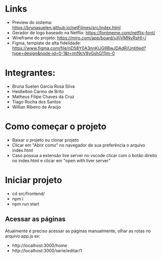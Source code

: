 

# Links
- Preview do sistema: https://brunasuelen.github.io/netFilmes/src/index.html
- Gerador de logo baseado na Netflix:  https://fontmeme.com/netflix-font/
- Wireframe do projeto: https://miro.com/app/board/uXjVMNvRsHI=/
- Figma, template de alta fidelidade: https://www.figma.com/file/nD58Y0A3nnKiJG9BwJDAdR/Untitled?type=design&node-id=0-1&t=imf9cV8yGshG11jm-0


# Integrantes:
- Bruna Suelen Garcia Rosa Silva
- Heidielton Carmo de Brito
- Matheus Filipe Chaves da Cruz
- Tiago Rocha dos Santos
- Willian Ribeiro de Araújo

# Como começar o projeto

- Baixar o projeto ou clonar projeto
- Clicar em "Abrir como" no navegador de sua preferência o arquivo index.html
- Caso possua a extensão live server no vscode  clicar com o botão direito no index.html e clicar em "open with liver server"

# Iniciar projeto 
- cd src/frontend/ 
- npm i
- npm run start

## Acessar as páginas 
Atualmente é preciso acessar as páginas manualmente, olhar as rotas no arquivo app.js
ex:
- http://localhost:3000/home
- http://localhost:3000/serie/editar/1
